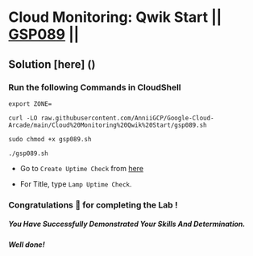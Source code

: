 # Cloud Monitoring: Qwik Start || [GSP089](https://www.cloudskillsboost.google/focuses/10599?parent=catalog) ||

## Solution [here] ()

### Run the following Commands in CloudShell

```
export ZONE=
```
```
curl -LO raw.githubusercontent.com/AnniiGCP/Google-Cloud-Arcade/main/Cloud%20Monitoring%20Qwik%20Start/gsp089.sh

sudo chmod +x gsp089.sh

./gsp089.sh
```

* Go to `Create Uptime Check` from [here](https://console.cloud.google.com/monitoring/uptime/create?)

* For Title, type `Lamp Uptime Check`.

### Congratulations 🎉 for completing the Lab !

##### *You Have Successfully Demonstrated Your Skills And Determination.*

#### *Well done!*

 

 
